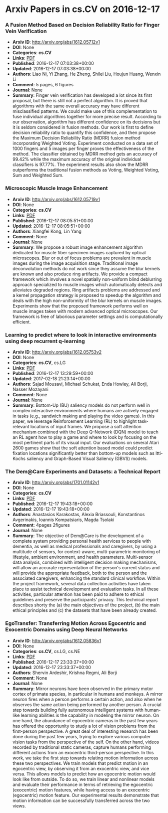 # Arxiv Papers in cs.CV on 2016-12-17
### A Fusion Method Based on Decision Reliability Ratio for Finger Vein Verification
- **Arxiv ID**: http://arxiv.org/abs/1612.05712v1
- **DOI**: None
- **Categories**: **cs.CV**
- **Links**: [PDF](http://arxiv.org/pdf/1612.05712v1)
- **Published**: 2016-12-17 07:03:38+00:00
- **Updated**: 2016-12-17 07:03:38+00:00
- **Authors**: Liao Ni, Yi Zhang, He Zheng, Shilei Liu, Houjun Huang, Wenxin Li
- **Comment**: 5 pages, 6 figures
- **Journal**: None
- **Summary**: Finger vein verification has developed a lot since its first proposal, but there is still not a perfect algorithm. It is proved that algorithms with the same overall accuracy may have different misclassified patterns. We could make use of this complementation to fuse individual algorithms together for more precise result. According to our observation, algorithm has different confidence on its decisions but it is seldom considered in fusion methods. Our work is first to define decision reliability ratio to quantify this confidence, and then propose the Maximum Decision Reliability Ratio (MDRR) fusion method incorporating Weighted Voting. Experiment conducted on a data set of 1000 fingers and 5 images per finger proves the effectiveness of the method. The classifier obtained by MDRR method gets an accuracy of 99.42% while the maximum accuracy of the original individual classifiers is 97.77%. The experiment results also show the MDRR outperforms the traditional fusion methods as Voting, Weighted Voting, Sum and Weighted Sum.



### Microscopic Muscle Image Enhancement
- **Arxiv ID**: http://arxiv.org/abs/1612.05719v1
- **DOI**: None
- **Categories**: **cs.CV**
- **Links**: [PDF](http://arxiv.org/pdf/1612.05719v1)
- **Published**: 2016-12-17 08:05:51+00:00
- **Updated**: 2016-12-17 08:05:51+00:00
- **Authors**: Xiangfei Kong, Lin Yang
- **Comment**: None
- **Journal**: None
- **Summary**: We propose a robust image enhancement algorithm dedicated for muscle fiber specimen images captured by optical microscopes. Blur or out of focus problems are prevalent in muscle images during the image acquisition stage. Traditional image deconvolution methods do not work since they assume the blur kernels are known and also produce ring artifacts. We provide a compact framework which involves a novel spatially non-uniform blind deblurring approach specialized to muscle images which automatically detects and alleviates degraded regions. Ring artifacts problems are addressed and a kernel propagation strategy is proposed to speedup the algorithm and deals with the high non-uniformity of the blur kernels on muscle images. Experiments show that the proposed framework performs well on muscle images taken with modern advanced optical microscopes. Our framework is free of laborious parameter settings and is computationally efficient.



### Learning to predict where to look in interactive environments using deep recurrent q-learning
- **Arxiv ID**: http://arxiv.org/abs/1612.05753v2
- **DOI**: None
- **Categories**: **cs.CV**, cs.LG
- **Links**: [PDF](http://arxiv.org/pdf/1612.05753v2)
- **Published**: 2016-12-17 13:29:59+00:00
- **Updated**: 2017-02-18 21:23:14+00:00
- **Authors**: Sajad Mousavi, Michael Schukat, Enda Howley, Ali Borji, Nasser Mozayani
- **Comment**: None
- **Journal**: None
- **Summary**: Bottom-Up (BU) saliency models do not perform well in complex interactive environments where humans are actively engaged in tasks (e.g., sandwich making and playing the video games). In this paper, we leverage Reinforcement Learning (RL) to highlight task-relevant locations of input frames. We propose a soft attention mechanism combined with the Deep Q-Network (DQN) model to teach an RL agent how to play a game and where to look by focusing on the most pertinent parts of its visual input. Our evaluations on several Atari 2600 games show that the soft attention based model could predict fixation locations significantly better than bottom-up models such as Itti-Kochs saliency and Graph-Based Visual Saliency (GBVS) models.



### The Dem@Care Experiments and Datasets: a Technical Report
- **Arxiv ID**: http://arxiv.org/abs/1701.01142v1
- **DOI**: None
- **Categories**: **cs.CV**
- **Links**: [PDF](http://arxiv.org/pdf/1701.01142v1)
- **Published**: 2016-12-17 19:43:18+00:00
- **Updated**: 2016-12-17 19:43:18+00:00
- **Authors**: Anastasios Karakostas, Alexia Briassouli, Konstantinos Avgerinakis, Ioannis Kompatsiaris, Magda Tsolaki
- **Comment**: 4pages 2figures
- **Journal**: None
- **Summary**: The objective of Dem@Care is the development of a complete system providing personal health services to people with dementia, as well as medical professionals and caregivers, by using a multitude of sensors, for context-aware, multi-parametric monitoring of lifestyle, ambient environment, and health parameters. Multi-sensor data analysis, combined with intelligent decision making mechanisms, will allow an accurate representation of the person's current status and will provide the appropriate feedback, both to the person and the associated caregivers, enhancing the standard clinical workflow. Within the project framework, several data collection activities have taken place to assist technical development and evaluation tasks. In all these activities, particular attention has been paid to adhere to ethical guidelines and preserve the participants' privacy. This technical report describes shorty the (a) the main objectives of the project, (b) the main ethical principles and (c) the datasets that have been already created.



### EgoTransfer: Transferring Motion Across Egocentric and Exocentric Domains using Deep Neural Networks
- **Arxiv ID**: http://arxiv.org/abs/1612.05836v1
- **DOI**: None
- **Categories**: **cs.CV**, cs.LG, cs.NE
- **Links**: [PDF](http://arxiv.org/pdf/1612.05836v1)
- **Published**: 2016-12-17 23:33:37+00:00
- **Updated**: 2016-12-17 23:33:37+00:00
- **Authors**: Shervin Ardeshir, Krishna Regmi, Ali Borji
- **Comment**: None
- **Journal**: None
- **Summary**: Mirror neurons have been observed in the primary motor cortex of primate species, in particular in humans and monkeys. A mirror neuron fires when a person performs a certain action, and also when he observes the same action being performed by another person. A crucial step towards building fully autonomous intelligent systems with human-like learning abilities is the capability in modeling the mirror neuron. On one hand, the abundance of egocentric cameras in the past few years has offered the opportunity to study a lot of vision problems from the first-person perspective. A great deal of interesting research has been done during the past few years, trying to explore various computer vision tasks from the perspective of the self. On the other hand, videos recorded by traditional static cameras, capture humans performing different actions from an exocentric third-person perspective. In this work, we take the first step towards relating motion information across these two perspectives. We train models that predict motion in an egocentric view, by observing it from an exocentric view, and vice versa. This allows models to predict how an egocentric motion would look like from outside. To do so, we train linear and nonlinear models and evaluate their performance in terms of retrieving the egocentric (exocentric) motion features, while having access to an exocentric (egocentric) motion feature. Our experimental results demonstrate that motion information can be successfully transferred across the two views.



